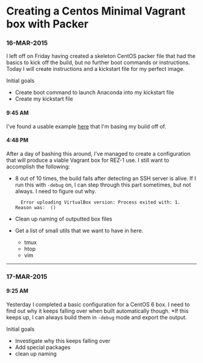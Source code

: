 # Creating a Centos Minimal Vagrant box with Packer

### 16-MAR-2015

I left off on Friday having created a skeleton CentOS packer file that had the basics to kick off the build, but no further boot commands or instructions.  Today I will create instructions and a kickstart file for my perfect image.

Initial goals

- Create boot command to launch Anaconda into my kickstart file
- Create my kickstart file

#### 9:45 AM

I've found a usable example [here](http://digitalsandwich.com/packer-built-centos-vagrant-base-box-automated-build/) that I'm basing my build off of.

#### 4:48 PM

After a day of bashing this around, I've managed to create a configuration that will produce a viable Vagrant box for REZ-1 use.  I still want to accomplish the following:

- 8 out of 10 times, the build fails after detecting an SSH server is alive.  If I run this with `-debug` on, I can step through this part sometimes, but not always. I need to figure out why.

        Error uploading VirtualBox version: Process exited with: 1. Reason was:  ()

- Clean up naming of outputted box files
- Get a list of small utils that we want to have in here.
    - tmux
    - htop
    - vim

----

### 17-MAR-2015 

#### 9:25 AM

Yesterday I completed a basic configuration for a CentOS 6 box. I need to find out why it keeps falling over when built automatically though. *If this keeps up, I can always build them in `-debug` mode and export the output.

Initial goals

- Investigate why this keeps falling over
- Add special packages
- clean up naming


